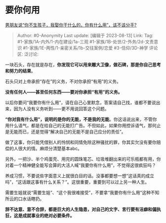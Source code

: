 # 要你何用
[男朋友说“你不生孩子，我娶你干什么的，你有什么用”，该不该分手?](https://www.zhihu.com/question/604902171/answer/3163267884)

> Author: #0-Anonymity
> Last update: [编辑于 2023-08-13]
> Link:
> Tag: #1-家族/1A-内外/1-内在建设/1a-三观 #1-家族/1B-处世/2-外务/2d-文责意识 #1-家族/1E-两性/1-亲密关系/1b-交往案例/恋爱 #3-信仰/3D-神学
> 评论区:
> 泛讨论:

一块石头，存在就是存在，**你发现它可以用来雕大卫像，做石碑，那是你自己思考和努力的结果**。

石头只对上帝承担“存在”的义务，不对你承担“有用”的义务。

**没有任何人——甚至任何东西——要对你承担“有用”的义务。**

以后你要问“我要你有什么用”，请在自己心里默念，答案请自己找，谁都不要说出来，因为人没有义务听到——更不用说回答这个问题。

**“你对我有什么用”，说明的是你的无能，不是我的无能**。你这话说出来，不管你用什么语气，都是在给自己的无能打广告。不但如此，如果你用控诉语气，那何止是无能而已，还是觉得“解决自己的无能不是自己应分的责任”。

做了这事，你只能凭借别人的怜悯和同情免除这种骚扰的罪，你其实欠没有要你赔偿的人很大的情。麻烦分清楚基本abc。

另外，一把沙、半个鸡蛋壳、用完的圆珠笔芯、垃圾堆翻出来的可乐瓶都有用，你对着一个精神健全能写会算的大活人喊“我要你有什么用”，不觉得这很疯狂吗？

养成习惯，不要说些字面意义上就很白目的话。没事都要想一想“这话真的成立吗”，“这话跟这事有什么关系？”。这很重要，重要到可以过上另一种人生。

需要生娃就说“需要生娃”、“这个我很难接受”，不要拿“我要你有什么用”这种不知所云的口水话瞎扔。

**辞不达意、意不合辞，都是巨大的人生隐患，对自己的文字、言行要有洁癖和偏执狂，这是成就事业的绝对必要条件。**
